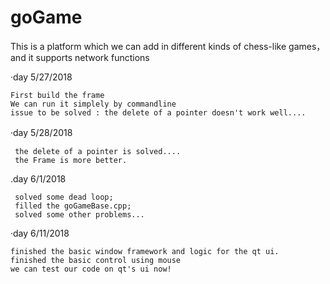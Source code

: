 # goGame
This is a platform which we can add in different kinds of chess-like games，and it supports network functions

·day 5/27/2018
    
    First build the frame
    We can run it simplely by commandline
    issue to be solved : the delete of a pointer doesn't work well....
    
·day 5/28/2018　

     the delete of a pointer is solved....
     the Frame is more better.

.day 6/1/2018

     solved some dead loop;
     filled the goGameBase.cpp;
     solved some other problems...

·day 6/11/2018

    finished the basic window framework and logic for the qt ui.
    finished the basic control using mouse
    we can test our code on qt's ui now!
